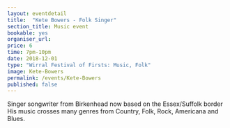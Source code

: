 ```yaml
---
layout: eventdetail
title:  "Kete Bowers - Folk Singer"
section_title: Music event
bookable: yes
organiser_url:
price: 6
time: 7pm-10pm
date: 2018-12-01
type: "Wirral Festival of Firsts: Music, Folk"
image: Kete-Bowers
permalink: /events/Kete-Bowers
published: false
---
```


Singer songwriter from Birkenhead now based on the Essex/Suffolk border His music crosses many genres from Country, Folk, Rock, Americana and Blues.
